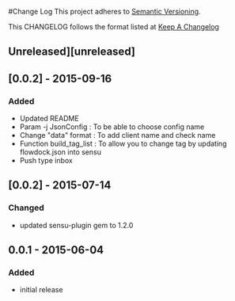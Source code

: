 #Change Log
This project adheres to [Semantic Versioning](http://semver.org/).

This CHANGELOG follows the format listed at [Keep A Changelog](http://keepachangelog.com/)

## Unreleased][unreleased]

## [0.0.2] - 2015-09-16
### Added
- Updated README
- Param -j JsonConfig : To be able to choose config name
- Change "data" format : To add client name and check name
- Function build_tag_list : To allow you to change tag by updating flowdock.json into sensu
- Push type inbox

## [0.0.2] - 2015-07-14
### Changed
- updated sensu-plugin gem to 1.2.0

## 0.0.1 - 2015-06-04

### Added
- initial release

